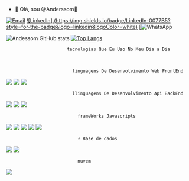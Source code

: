- 👋 Olá, sou @Anderssom🚀 


 [![Email](https://img.shields.io/badge/Gmail-D14836?style=for-the-badge&logo=gmail&logoColor=white)](anderssom05@gmail.com) [![LinkedIn].(https://img.shields.io/badge/LinkedIn-0077B5?style=for-the-badge&logo=linkedin&logoColor=white)](https://www.linkedin.com/in/anderson-silva-7a545aa3/) [![WhatsApp](https://img.shields.io/badge/WhatsApp-25D366?style=for-the-badge&logo=whatsapp&logoColor=white)

![Andessom GitHub stats](https://github-readme-stats.vercel.app/api?username=anderssom&show_icons=true&theme=merko) [![Top Langs](https://github-readme-stats.vercel.app/api/top-langs/?username=anderssom&layout=compact)](https://github.com/anuraghazra/github-readme-stats)

  
                           tecnologias Que Eu Uso No Meu Dia a Dia
  
  
  
  ![]() ![]() 
  
                             linguagens De Desenvolvimento Web FrontEnd

  [![](https://img.shields.io/badge/HTML5-E34F26?style=for-the-badge&logo=html5&logoColor=white)]() [![](https://img.shields.io/badge/CSS-239120?&style=for-the-badge&logo=css3&logoColor=white)]() ![](https://img.shields.io/badge/JavaScript-F7DF1E?style=for-the-badge&logo=javascript&logoColor=black) 

                             llinguagens De Desenvolvimento Api BackEnd

  
  ![](https://img.shields.io/badge/Node.js-43853D?style=for-the-badge&logo=node.js&logoColor=white) ![](https://img.shields.io/badge/TypeScript-007ACC?style=for-the-badge&logo=typescript&logoColor=white) ![](https://img.shields.io/badge/JavaScript-F7DF1E?style=for-the-badge&logo=javascript&logoColor=black) 

                               frameWorks Javascripts
![](https://img.shields.io/badge/Express.js-404D59?style=for-the-badge) ![](https://img.shields.io/badge/React-20232A?style=for-the-badge&logo=react&logoColor=61DAFB) ![](https://img.shields.io/badge/React_Native-20232A?style=for-the-badge&logo=react&logoColor=61DAFB) ![](https://img.shields.io/badge/Bootstrap-563D7C?style=for-the-badge&logo=bootstrap&logoColor=white) ![](https://img.shields.io/badge/Wordpress-21759B?style=for-the-badge&logo=wordpress&logoColor=white)


                               ⚡ Base de dados


![](https://img.shields.io/badge/MongoDB-4EA94B?style=for-the-badge&logo=mongodb&logoColor=white
)  ![](https://img.shields.io/badge/PostgreSQL-316192?style=for-the-badge&logo=postgresql&logoColor=white)


                               nuvem

![](https://img.shields.io/badge/Vercel-000000?style=for-the-badge&logo=vercel&logoColor=white) ![]()




